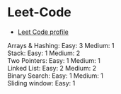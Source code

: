 # Leet-Code

* <a href=https://leetcode.com/PavleProd/>Leet Code profile</a> 

Arrays & Hashing:
Easy: 3
Medium: 1
<br/>
Stack:
Easy: 1
Medium: 2
<br/>
Two Pointers:
Easy: 1
Medium: 1
<br/>
Linked List:
Easy: 2
Medium: 2
<br/>
Binary Search:
Easy: 1
Medium: 1
<br/>
Sliding window:
Easy: 1
